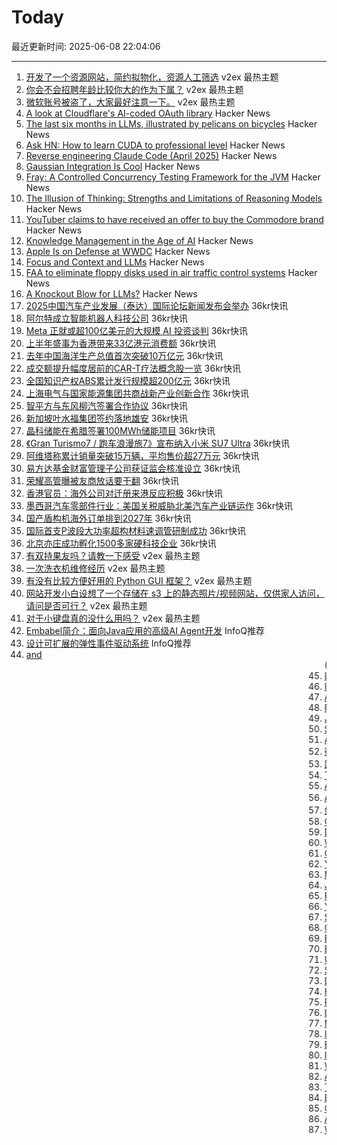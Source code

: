 # Today

最近更新时间: 2025-06-08 22:04:06

--- 
1. [开发了一个资源网站，简约拟物化，资源人工筛选](https://www.v2ex.com/t/1137145) v2ex 最热主题
2. [你会不会招聘年龄比较你大的作为下属？](https://www.v2ex.com/t/1137127) v2ex 最热主题
3. [微软账号被盗了，大家最好注意一下。](https://www.v2ex.com/t/1137114) v2ex 最热主题
4. [A look at Cloudflare's AI-coded OAuth library](https://neilmadden.blog/2025/06/06/a-look-at-cloudflares-ai-coded-oauth-library/) Hacker News
5. [The last six months in LLMs, illustrated by pelicans on bicycles](https://simonwillison.net/2025/Jun/6/six-months-in-llms/) Hacker News
6. [Ask HN: How to learn CUDA to professional level](https://news.ycombinator.com/item?id=44216123) Hacker News
7. [Reverse engineering Claude Code (April 2025)](https://kirshatrov.com/posts/claude-code-internals) Hacker News
8. [Gaussian Integration Is Cool](https://rohangautam.github.io/blog/chebyshev_gauss/) Hacker News
9. [Fray: A Controlled Concurrency Testing Framework for the JVM](https://github.com/cmu-pasta/fray) Hacker News
10. [The Illusion of Thinking: Strengths and Limitations of Reasoning Models](https://machinelearning.apple.com/research/illusion-of-thinking) Hacker News
11. [YouTuber claims to have received an offer to buy the Commodore brand](https://www.amiga-news.de/en/news/AN-2025-06-00029-EN.html) Hacker News
12. [Knowledge Management in the Age of AI](https://ericgardner.info/notes/knowledge-management-june-2025) Hacker News
13. [Apple Is on Defense at WWDC](https://www.theverge.com/apple/681739/wwdc-2025-epic-trial-apple-intelligence) Hacker News
14. [Focus and Context and LLMs](https://taras.glek.net/posts/focus-and-context-and-llms/) Hacker News
15. [FAA to eliminate floppy disks used in air traffic control systems](https://www.tomshardware.com/pc-components/storage/the-faa-seeks-to-eliminate-floppy-disk-usage-in-air-traffic-control-systems) Hacker News
16. [A Knockout Blow for LLMs?](https://garymarcus.substack.com/p/a-knockout-blow-for-llms) Hacker News
17. [2025中国汽车产业发展（泰达）国际论坛新闻发布会举办](https://www.36kr.com/newsflashes/3327484494129666) 36kr快讯
18. [阿尔特成立智能机器人科技公司](https://www.36kr.com/newsflashes/3327482441525506) 36kr快讯
19. [Meta 正就或超100亿美元的大规模 AI 投资谈判](https://www.36kr.com/newsflashes/3327470647748870) 36kr快讯
20. [上半年盛事为香港带来33亿港元消费额](https://www.36kr.com/newsflashes/3327386440657417) 36kr快讯
21. [去年中国海洋生产总值首次突破10万亿元](https://www.36kr.com/newsflashes/3327385537063432) 36kr快讯
22. [成交额提升幅度居前的CAR-T疗法概念股一览](https://www.36kr.com/newsflashes/3327384759527683) 36kr快讯
23. [全国知识产权ABS累计发行规模超200亿元](https://www.36kr.com/newsflashes/3327383887178248) 36kr快讯
24. [上海电气与国家能源集团共商战新产业创新合作](https://www.36kr.com/newsflashes/3327347370699264) 36kr快讯
25. [智平方与东风柳汽签署合作协议](https://www.36kr.com/newsflashes/3327311344839173) 36kr快讯
26. [新加坡叶水福集团签约落地雄安](https://www.36kr.com/newsflashes/3327310598121732) 36kr快讯
27. [晶科储能在希腊签署100MWh储能项目](https://www.36kr.com/newsflashes/3327284750658054) 36kr快讯
28. [《Gran Turismo7 / 跑车浪漫旅7》宣布纳入小米 SU7 Ultra](https://www.36kr.com/newsflashes/3327265829644548) 36kr快讯
29. [阿维塔称累计销量突破15万辆，平均售价超27万元](https://www.36kr.com/newsflashes/3327252848404993) 36kr快讯
30. [易方达基金财富管理子公司获证监会核准设立](https://www.36kr.com/newsflashes/3327233547249923) 36kr快讯
31. [荣耀高管曝被友商放话要干翻](https://www.36kr.com/newsflashes/3327232385231112) 36kr快讯
32. [香港官员：海外公司对迁册来港反应积极](https://www.36kr.com/newsflashes/3327231332870405) 36kr快讯
33. [墨西哥汽车零部件行业：美国关税威胁北美汽车产业链运作](https://www.36kr.com/newsflashes/3327230717143297) 36kr快讯
34. [国产盾构机海外订单排到2027年](https://www.36kr.com/newsflashes/3327229786286341) 36kr快讯
35. [国际首支P波段大功率超构材料速调管研制成功](https://www.36kr.com/newsflashes/3327229111822601) 36kr快讯
36. [北京亦庄成功孵化1500多家硬科技企业](https://www.36kr.com/newsflashes/3327200503343368) 36kr快讯
37. [有双持果友吗？请教一下感受](https://www.v2ex.com/t/1137157) v2ex 最热主题
38. [一次洗衣机维修经历](https://www.v2ex.com/t/1137147) v2ex 最热主题
39. [有没有比较方便好用的 Python GUI 框架？](https://www.v2ex.com/t/1137123) v2ex 最热主题
40. [网站开发小白设想了一个存储在 s3 上的静态照片/视频网站，仅供家人访问，请问是否可行？](https://www.v2ex.com/t/1137115) v2ex 最热主题
41. [对于小键盘真的没什么用吗？](https://www.v2ex.com/t/1137109) v2ex 最热主题
42. [Embabel简介：面向Java应用的高级AI Agent开发](https://www.infoq.cn/article/Cc0fP5AEAJMpe7G5jxcu) InfoQ推荐
43. [设计可扩展的弹性事件驱动系统](https://www.infoq.cn/article/fbKugCt382Noyah2KLcr) InfoQ推荐
44. [<Blink> and <Marquee> (2020)](https://danq.me/2020/11/11/blink-and-marquee/) Hacker News
45. [Louis Rossmann: We've started a foundation to bring back ownership [video]](https://www.youtube.com/watch?v=WBG6Vw3nxZs) Hacker News
46. [Installing Microsoft Windows 98 in DOSBox-X](https://dosbox-x.com/wiki/Guide%3AInstalling-Windows-98#_windows_editions_this_guide_applies_to) Hacker News
47. [Ask HN: Does anyone know of a general news site akin to Hacker News?](https://news.ycombinator.com/item?id=44214410) Hacker News
48. [Reinforcement Learning to Train Large Language Models to Explain Human Decisions](https://arxiv.org/abs/2505.11614) Hacker News
49. [Joining Apple Computer (2018)](https://www.folklore.org/Joining_Apple_Computer.html) Hacker News
50. [Should I Use a Carousel? (2013)](https://shouldiuseacarousel.com/) Hacker News
51. [An innovative superfamily of fonts for code (2023)](https://monaspace.githubnext.com/) Hacker News
52. [微软将对人工智能模型的“安全性”进行排名](https://www.36kr.com/newsflashes/3327110608087558) 36kr快讯
53. [国产具身大模型首次获得汽车制造全场景验证](https://www.36kr.com/newsflashes/3327108908427781) 36kr快讯
54. [The US is turning into a mass techno-surveillance state](https://english.elpais.com/usa/2025-06-05/how-the-us-is-turning-into-a-mass-techno-surveillance-state.html) Hacker News
55. [An innovative superfamily of fonts for code](https://monaspace.githubnext.com/) Hacker News
56. [Azure AI Search推出智能会话AI的代理式检索](https://www.infoq.cn/article/gede83jNiZ7Qi59GkD0G) InfoQ推荐
57. [如何培养成为首席工程师的技能](https://www.infoq.cn/article/3DmjhPcG2KgAowupxIh9) InfoQ推荐
58. [Coventry Very Light Rail](https://www.coventry.gov.uk/coventry-light-rail) Hacker News
59. [Don't Panic, but Douglas Adams Predicted a Lot of This](https://krisstgabriel.substack.com/p/dont-panic-but-douglas-adams-predicted) Hacker News
60. [Why Understanding Software Cycle Time Is Messy, Not Magic](https://arxiv.org/abs/2503.05040) Hacker News
61. [Convert photos to Atkinson dithering](https://gazs.github.io/canvas-atkinson-dither/) Hacker News
62. [You need much less memory than time](https://blog.computationalcomplexity.org/2025/02/you-need-much-less-memory-than-time.html) Hacker News
63. [Math Symbol Frequencies](https://leancrew.com/all-this/2025/06/math-symbol-frequencies/) Hacker News
64. [Joining Apple Computer](https://www.folklore.org/Joining_Apple_Computer.html) Hacker News
65. [Field Notes from Shipping Real Code with Claude](https://diwank.space/field-notes-from-shipping-real-code-with-claude) Hacker News
66. [You Need Much Less Memory Than Time](https://blog.computationalcomplexity.org/2025/02/you-need-much-less-memory-than-time.html) Hacker News
67. [Stop Vibe Coding. Start Cyborg Coding](https://chaserabenn.medium.com/stop-vibe-coding-start-cyborg-coding-640f3e16c83e) Hacker News
68. [Convert Photos to Atkinson Dithering](https://gazs.github.io/canvas-atkinson-dither/) Hacker News
69. [Bill Atkinson has died](https://daringfireball.net/linked/2025/06/07/bill-atkinson-rip) Hacker News
70. [BorgBackup 2 has no server-side append-only anymore](https://github.com/borgbackup/borg/pull/8798) Hacker News
71. [Updates to Advanced Voice Mode for paid users](https://help.openai.com/en/articles/6825453-chatgpt-release-notes) Hacker News
72. [Self-Host and Tech Independence: The Joy of Building Your Own](https://www.ssp.sh/blog/self-host-self-independence/) Hacker News
73. [Discovering a JDK Race Condition, and Debugging It in 30 Minutes with Fray](https://aoli.al/blogs/jdk-bug/) Hacker News
74. [Hollywood Is Already Using AI (and Hiding It)](https://www.vulture.com/article/generative-ai-hollywood-movies-tv.html) Hacker News
75. [PyOpticL – Code-to-CAD optical system engineering](https://github.com/UMassIonTrappers/PyOpticL) Hacker News
76. [Log-Linear Attention](https://arxiv.org/abs/2506.04761) Hacker News
77. [My experiment living in a tent in Hong Kong's jungle](https://corentin.trebaol.com/Blog/8.+The+Homelessness+Experiment) Hacker News
78. [I'm Wirecutter's water-quality expert. I don't filter my water](https://www.nytimes.com/wirecutter/reviews/know-your-water-quality/) Hacker News
79. [Bill Atkinson has died](https://m.facebook.com/story.php?story_fbid=10238073579963378&id=1378467145) Hacker News
80. [I'm Wirecutter's Water-Quality Expert. I Don't Filter My Water](https://www.nytimes.com/wirecutter/reviews/know-your-water-quality/) Hacker News
81. [Washington Post's Privacy Tip: Stop Using Chrome, Delete Meta Apps (and Yandex)](https://tech.slashdot.org/story/25/06/07/035249/washington-posts-privacy-tip-stop-using-chrome-delete-metas-apps-and-yandex) Hacker News
82. [A Homelessness Experiment](https://corentin.trebaol.com/Blog/8.+The+Homelessness+Experiment) Hacker News
83. [The Homelessness Experiment – or how to AI-proof your life](https://corentin.trebaol.com/Blog/8.+The+Homelessness+Experiment) Hacker News
84. [Bill Atkinson has passed away](https://m.facebook.com/story.php?story_fbid=10238073579963378&id=1378467145) Hacker News
85. [OneText (YC W23) Is Hiring a DevOps/DBA Lead Engineer](https://jobs.ashbyhq.com/one-text/b95952a2-9bc2-4c3a-9da1-3dcc157b4a27) Hacker News
86. [After Pornhub left France, this VPN saw a 1,000% surge in signups in 30 minutes](https://mashable.com/article/proton-vpn-pornhub-france) Hacker News
87. [Why Pandas feels clunky when coming from R (2024)](https://www.sumsar.net/blog/pandas-feels-clunky-when-coming-from-r/) Hacker News
